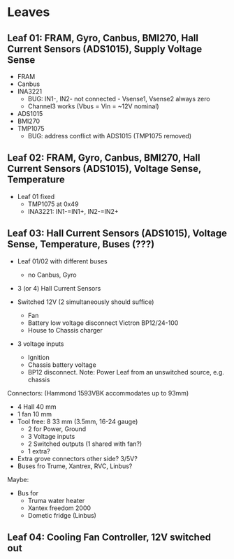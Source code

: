 # Leaves

## Leaf 01: FRAM, Gyro, Canbus, BMI270, Hall Current Sensors (ADS1015), Supply Voltage Sense

* FRAM
* Canbus
* INA3221     
  * BUG: IN1-, IN2- not connected - Vsense1, Vsense2 always zero
  * Channel3 works (Vbus = Vin = ~12V nominal)
* ADS1015
* BMI270
* TMP1075     
  * BUG: address conflict with ADS1015 (TMP1075 removed)

## Leaf 02: FRAM, Gyro, Canbus, BMI270, Hall Current Sensors (ADS1015), Voltage Sense, Temperature

* Leaf 01 fixed
  * TMP1075 at 0x49
  * INA3221: IN1-=IN1+, IN2-=IN2+

## Leaf 03: Hall Current Sensors (ADS1015), Voltage Sense, Temperature, Buses (???)

* Leaf 01/02 with different buses
  * no Canbus, Gyro

* 3 (or 4) Hall Current Sensors
* Switched 12V (2 simultaneously should suffice)
  * Fan
  * Battery low voltage disconnect Victron BP12/24-100
  * House to Chassis charger
* 3 voltage inputs
  * Ignition
  * Chassis battery voltage
  * BP12 disconnect. Note: Power Leaf from an unswitched source, e.g. chassis

Connectors:  (Hammond 1593VBK accommodates up to 93mm)
* 4 Hall         40   mm
* 1 fan          10   mm
* Tool free: 8   33   mm  (3.5mm, 16-24 gauge)
  * 2 for Power, Ground
  * 3 Voltage inputs
  * 2 Switched outputs (1 shared with fan?)
  * 1 extra?
* Extra grove connectors other side? 3/5V?
* Buses fro Trume, Xantrex, RVC, Linbus?

Maybe:

* Bus for
  * Truma water heater
  * Xantex freedom 2000
  * Dometic fridge (Linbus)

## Leaf 04: Cooling Fan Controller, 12V switched out